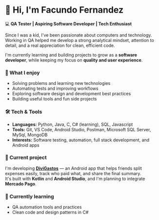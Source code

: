 # 👋 Hi, I'm Facundo Fernandez

💻 **QA Tester | Aspiring Software Developer | Tech Enthusiast**

Since I was a kid, I've been passionate about computers and technology.  
Working in QA helped me develop a strong analytical mindset, attention to detail, and a real appreciation for clean, efficient code.  

I'm currently learning and building projects to grow as a **software developer**, while keeping my focus on **quality and user experience**.  

### 🧠 What I enjoy
- Solving problems and learning new technologies  
- Automating tests and improving workflows  
- Exploring software design and development best practices  
- Building useful tools and fun side projects  

### 🛠️ Tech & Tools
- **Languages:** Python, Java, C, C# (learning), SQL, Javascript   
- **Tools:** Git, VS Code, Android Studio, Postman, Microsoft SQL Server, MySql, MongoDB  
- **Interests:** Software testing, automation, full stack development, and Android apps  

### 🚀 Current project
I'm developing **[DiviGastos](#)** — an Android app that helps friends split expenses easily, track who paid what, and share the final summary.  
It's built with **Kotlin** and **Android Studio**, and I'm planning to integrate **Mercado Pago**.

### 🌱 Currently learning 
- QA automation tools and practices  
- Clean code and design patterns in C#
